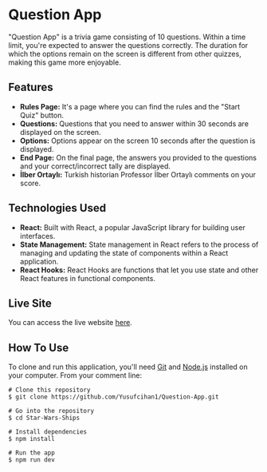 # Question App

"Question App" is a trivia game consisting of 10 questions. Within a time limit, you're expected to answer the questions correctly. The duration for which the options remain on the screen is different from other quizzes, making this game more enjoyable.

## Features

- **Rules Page:** It's a page where you can find the rules and the "Start Quiz" button.
- **Questions:** Questions that you need to answer within 30 seconds are displayed on the screen.
- **Options:** Options appear on the screen 10 seconds after the question is displayed.
- **End Page:** On the final page, the answers you provided to the questions and your correct/incorrect tally are displayed.
- **İlber Ortaylı:** Turkish historian Professor İlber Ortaylı comments on your score.

## Technologies Used

- **React:** Built with React, a popular JavaScript library for building user interfaces.
- **State Management:** State management in React refers to the process of managing and updating the state of components within a  React application.
- **React Hooks:** React Hooks are functions that let you use state and other React features in functional components. 


## Live Site

You can access the live website [here](https://question-app-alpha.vercel.app/).


## How To Use

To clone and run this application, you'll need [Git](https://git-scm.com/) and [Node.js](https://nodejs.org/en) installed on your computer. From your comment line:

```
# Clone this repository
$ git clone https://github.com/Yusufcihan1/Question-App.git

# Go into the repository
$ cd Star-Wars-Ships

# Install dependencies
$ npm install

# Run the app
$ npm run dev
```

